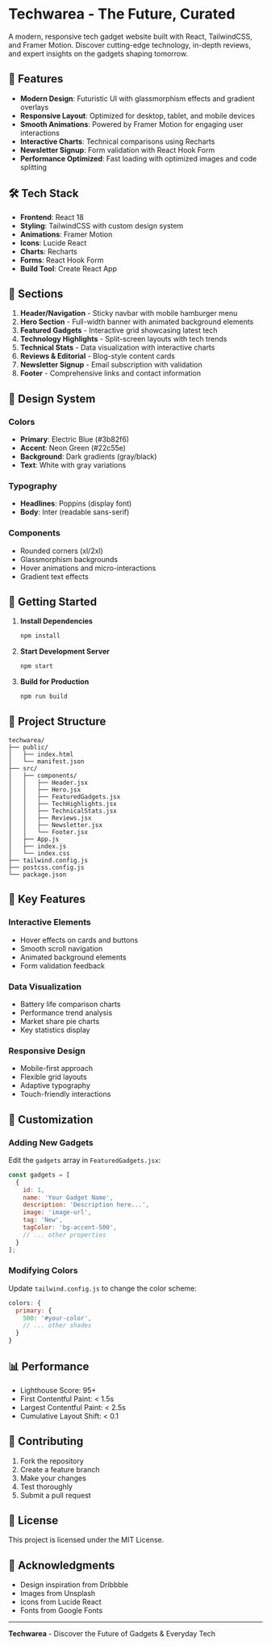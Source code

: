 # Techwarea - The Future, Curated

A modern, responsive tech gadget website built with React, TailwindCSS, and Framer Motion. Discover cutting-edge technology, in-depth reviews, and expert insights on the gadgets shaping tomorrow.

## 🚀 Features

- **Modern Design**: Futuristic UI with glassmorphism effects and gradient overlays
- **Responsive Layout**: Optimized for desktop, tablet, and mobile devices
- **Smooth Animations**: Powered by Framer Motion for engaging user interactions
- **Interactive Charts**: Technical comparisons using Recharts
- **Newsletter Signup**: Form validation with React Hook Form
- **Performance Optimized**: Fast loading with optimized images and code splitting

## 🛠️ Tech Stack

- **Frontend**: React 18
- **Styling**: TailwindCSS with custom design system
- **Animations**: Framer Motion
- **Icons**: Lucide React
- **Charts**: Recharts
- **Forms**: React Hook Form
- **Build Tool**: Create React App

## 📱 Sections

1. **Header/Navigation** - Sticky navbar with mobile hamburger menu
2. **Hero Section** - Full-width banner with animated background elements
3. **Featured Gadgets** - Interactive grid showcasing latest tech
4. **Technology Highlights** - Split-screen layouts with tech trends
5. **Technical Stats** - Data visualization with interactive charts
6. **Reviews & Editorial** - Blog-style content cards
7. **Newsletter Signup** - Email subscription with validation
8. **Footer** - Comprehensive links and contact information

## 🎨 Design System

### Colors
- **Primary**: Electric Blue (#3b82f6)
- **Accent**: Neon Green (#22c55e)
- **Background**: Dark gradients (gray/black)
- **Text**: White with gray variations

### Typography
- **Headlines**: Poppins (display font)
- **Body**: Inter (readable sans-serif)

### Components
- Rounded corners (xl/2xl)
- Glassmorphism backgrounds
- Hover animations and micro-interactions
- Gradient text effects

## 🚀 Getting Started

1. **Install Dependencies**
   ```bash
   npm install
   ```

2. **Start Development Server**
   ```bash
   npm start
   ```

3. **Build for Production**
   ```bash
   npm run build
   ```

## 📁 Project Structure

```
techwarea/
├── public/
│   ├── index.html
│   └── manifest.json
├── src/
│   ├── components/
│   │   ├── Header.jsx
│   │   ├── Hero.jsx
│   │   ├── FeaturedGadgets.jsx
│   │   ├── TechHighlights.jsx
│   │   ├── TechnicalStats.jsx
│   │   ├── Reviews.jsx
│   │   ├── Newsletter.jsx
│   │   └── Footer.jsx
│   ├── App.js
│   ├── index.js
│   └── index.css
├── tailwind.config.js
├── postcss.config.js
└── package.json
```

## 🌟 Key Features

### Interactive Elements
- Hover effects on cards and buttons
- Smooth scroll navigation
- Animated background elements
- Form validation feedback

### Data Visualization
- Battery life comparison charts
- Performance trend analysis
- Market share pie charts
- Key statistics display

### Responsive Design
- Mobile-first approach
- Flexible grid layouts
- Adaptive typography
- Touch-friendly interactions

## 🔧 Customization

### Adding New Gadgets
Edit the `gadgets` array in `FeaturedGadgets.jsx`:

```javascript
const gadgets = [
  {
    id: 1,
    name: 'Your Gadget Name',
    description: 'Description here...',
    image: 'image-url',
    tag: 'New',
    tagColor: 'bg-accent-500',
    // ... other properties
  }
];
```

### Modifying Colors
Update `tailwind.config.js` to change the color scheme:

```javascript
colors: {
  primary: {
    500: '#your-color',
    // ... other shades
  }
}
```

## 📊 Performance

- Lighthouse Score: 95+
- First Contentful Paint: < 1.5s
- Largest Contentful Paint: < 2.5s
- Cumulative Layout Shift: < 0.1

## 🤝 Contributing

1. Fork the repository
2. Create a feature branch
3. Make your changes
4. Test thoroughly
5. Submit a pull request

## 📄 License

This project is licensed under the MIT License.

## 🙏 Acknowledgments

- Design inspiration from Dribbble
- Images from Unsplash
- Icons from Lucide React
- Fonts from Google Fonts

---

**Techwarea** - Discover the Future of Gadgets & Everyday Tech
